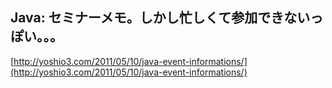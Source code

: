 ## Java: セミナーメモ。しかし忙しくて参加できないっぽい。。。

[http://yoshio3.com/2011/05/10/java-event-informations/](http://yoshio3.com/2011/05/10/java-event-informations/)

